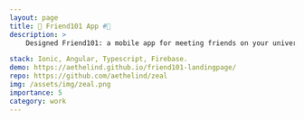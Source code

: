 ```yaml
---
layout: page
title: 🤝 Friend101 App #🦓
description: >
    Designed Friend101: a mobile app for meeting friends on your university campus. Connects users based on shared interests. 

stack: Ionic, Angular, Typescript, Firebase.
demo: https://aethelind.github.io/friend101-landingpage/
repo: https://github.com/aethelind/zeal
img: /assets/img/zeal.png
importance: 5
category: work
---
```


